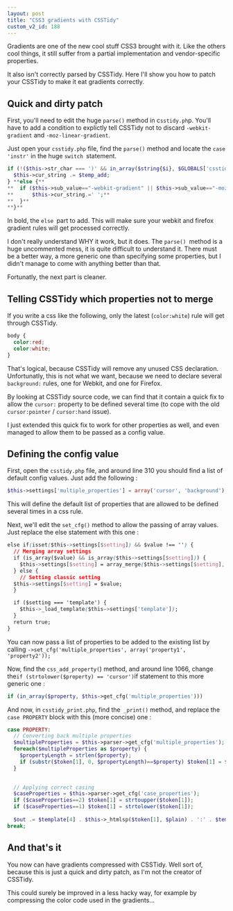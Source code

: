 ```yaml
---
layout: post
title: "CSS3 gradients with CSSTidy"
custom_v2_id: 188
---
```


Gradients are one of the new cool stuff CSS3 brought with it. Like the others
cool things, it still suffer from a partial implementation and vendor-specific
properties.

It also isn't correctly parsed by CSSTidy. Here I'll show you how to patch
your CSSTidy to make it eat gradients correctly.

## Quick and dirty patch

First, you'll need to edit the huge `parse()` method in c`sstidy.ph`p. You'll
have to add a condition to explictly tell CSSTidy not to discard `-webkit-
gradient` and `-moz-linear-gradient`.

Just open your `csstidy.php` file, find the `parse()` method and locate the
`case 'instr'` in the huge `switch `statement.

    
```php
if (!($this->str_char === ')' && in_array($string{$i}, $GLOBALS['csstidy']['whitespace']) && !$this->str_in_str)) {  
  $this->cur_string .= $temp_add;  
} **else {**  
**	if ($this->sub_value=="-webkit-gradient" || $this->sub_value=="-moz-linear-gradient") {**  
**		$this->cur_string.=' ';**  
**	}**  
**}**  
```

In bold, the `else `part to add. This will make sure your webkit and firefox
gradient rules will get processed correctly.

I don't really understand WHY it work, but it does. The `parse() `method is a
huge uncommented mess, it is quite difficult to understand it. There must be a
better way, a more generic one than specifying some properties, but I didn't
manage to come with anything better than that.

Fortunatly, the next part is cleaner.

## Telling CSSTidy which properties not to merge

If you write a css like the following, only the latest (`color:white`) rule
will get through CSSTidy.

    
```css
body {  
  color:red;  
  color:white;  
}  
```

That's logical, because CSSTidy will remove any unused CSS declaration.
Unfortunatly, this is not what we want, because we need to declare several
`background:` rules, one for Webkit, and one for Firefox.

By looking at CSSTidy source code, we can find that it contain a quick fix to
allow the `cursor:` property to be defined several time (to cope with the old
`cursor:pointer` / `cursor:hand` issue).

I just extended this quick fix to work for other properties as well, and even
managed to allow them to be passed as a config value.

## Defining the config value

First, open the `csstidy.php` file, and around line 310 you should find a list
of default config values. Just add the following :

    
```php
$this->settings['multiple_properties'] = array('cursor', 'background');  
```

This will define the default list of properties that are allowed to be defined
several times in a css rule.

Next, we'll edit the `set_cfg()` method to allow the passing of array values.
Just replace the else statement with this one :

    
```css
else if(isset($this->settings[$setting]) && $value !== '') {  
  // Merging array settings  
  if (is_array($value) && is_array($this->settings[$setting])) {  
    $this->settings[$setting] = array_merge($this->settings[$setting], $value);  
  } else {  
    // Setting classic setting  
  $this->settings[$setting] = $value;  
  }  

  if ($setting === 'template') {  
    $this->_load_template($this->settings['template']);  
  }  
  return true;  
}  
```
    

You can now pass a list of properties to be added to the existing list by
calling `->set_cfg('multiple_properties', array('property1', 'property2'));`

Now, find the `css_add_property(`) method, and around line 1066, change the`
if (strtolower($property) == 'cursor') `if statement to this more generic one
:

    
```php
if (in_array($property, $this->get_cfg('multiple_properties')))  
```

And now, in `csstidy_print.php`, find the` _print()` method, and replace the
`case PROPERTY` block with this (more concise) one :

    
```php
case PROPERTY:  
  // Converting back multiple properties  
  $multipleProperties = $this->parser->get_cfg('multiple_properties');  
  foreach($multipleProperties as $property) {  
    $propertyLength = strlen($property);  
    if (substr($token[1], 0, $propertyLength)==$property) $token[1] = $property;  
  }  
  

  // Applying correct casing  
  $caseProperties = $this->parser->get_cfg('case_properties');  
  if ($caseProperties==2) $token[1] = strtoupper($token[1]);  
  if ($caseProperties==1) $token[1] = strtolower($token[1]);  
    
  $out .= $template[4] . $this->_htmlsp($token[1], $plain) . ':' . $template[5];  
break;  
```
    

## And that's it

You now can have gradients compressed with CSSTidy. Well sort of, because this
is just a quick and dirty patch, as I'm not the creator of CSSTidy.

This could surely be improved in a less hacky way, for example by compressing
the color code used in the gradients...

